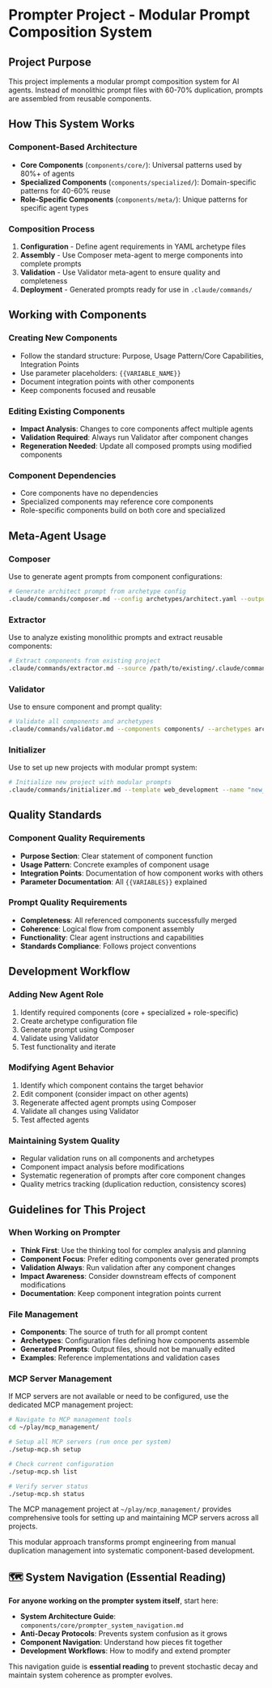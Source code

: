 # Prompter Project - Modular Prompt Composition System

## Project Purpose
This project implements a modular prompt composition system for AI agents. Instead of monolithic prompt files with 60-70% duplication, prompts are assembled from reusable components.

## How This System Works

### Component-Based Architecture
- **Core Components** (`components/core/`): Universal patterns used by 80%+ of agents
- **Specialized Components** (`components/specialized/`): Domain-specific patterns for 40-60% reuse
- **Role-Specific Components** (`components/meta/`): Unique patterns for specific agent types

### Composition Process
1. **Configuration** - Define agent requirements in YAML archetype files
2. **Assembly** - Use Composer meta-agent to merge components into complete prompts
3. **Validation** - Use Validator meta-agent to ensure quality and completeness
4. **Deployment** - Generated prompts ready for use in `.claude/commands/`

## Working with Components

### Creating New Components
- Follow the standard structure: Purpose, Usage Pattern/Core Capabilities, Integration Points
- Use parameter placeholders: `{{VARIABLE_NAME}}`
- Document integration points with other components
- Keep components focused and reusable

### Editing Existing Components  
- **Impact Analysis**: Changes to core components affect multiple agents
- **Validation Required**: Always run Validator after component changes
- **Regeneration Needed**: Update all composed prompts using modified components

### Component Dependencies
- Core components have no dependencies
- Specialized components may reference core components
- Role-specific components build on both core and specialized

## Meta-Agent Usage

### Composer
Use to generate agent prompts from component configurations:
```bash
# Generate architect prompt from archetype config
.claude/commands/composer.md --config archetypes/architect.yaml --output .claude/commands/architect.md
```

### Extractor  
Use to analyze existing monolithic prompts and extract reusable components:
```bash
# Extract components from existing project
.claude/commands/extractor.md --source /path/to/existing/.claude/commands/ --output components/
```

### Validator
Use to ensure component and prompt quality:
```bash
# Validate all components and archetypes
.claude/commands/validator.md --components components/ --archetypes archetypes/
```

### Initializer
Use to set up new projects with modular prompt system:
```bash
# Initialize new project with modular prompts
.claude/commands/initializer.md --template web_development --name "new_project"
```

## Quality Standards

### Component Quality Requirements
- **Purpose Section**: Clear statement of component function
- **Usage Pattern**: Concrete examples of component usage
- **Integration Points**: Documentation of how component works with others
- **Parameter Documentation**: All `{{VARIABLES}}` explained

### Prompt Quality Requirements
- **Completeness**: All referenced components successfully merged
- **Coherence**: Logical flow from component assembly
- **Functionality**: Clear agent instructions and capabilities
- **Standards Compliance**: Follows project conventions

## Development Workflow

### Adding New Agent Role
1. Identify required components (core + specialized + role-specific)
2. Create archetype configuration file
3. Generate prompt using Composer
4. Validate using Validator
5. Test functionality and iterate

### Modifying Agent Behavior
1. Identify which component contains the target behavior
2. Edit component (consider impact on other agents)
3. Regenerate affected agent prompts using Composer
4. Validate all changes using Validator
5. Test affected agents

### Maintaining System Quality
- Regular validation runs on all components and archetypes
- Component impact analysis before modifications
- Systematic regeneration of prompts after core component changes
- Quality metrics tracking (duplication reduction, consistency scores)

## Guidelines for This Project

### When Working on Prompter
- **Think First**: Use the thinking tool for complex analysis and planning
- **Component Focus**: Prefer editing components over generated prompts
- **Validation Always**: Run validation after any component changes
- **Impact Awareness**: Consider downstream effects of component modifications
- **Documentation**: Keep component integration points current

### File Management
- **Components**: The source of truth for all prompt content
- **Archetypes**: Configuration files defining how components assemble
- **Generated Prompts**: Output files, should not be manually edited
- **Examples**: Reference implementations and validation cases

### MCP Server Management

If MCP servers are not available or need to be configured, use the dedicated MCP management project:

```bash
# Navigate to MCP management tools
cd ~/play/mcp_management/

# Setup all MCP servers (run once per system)
./setup-mcp.sh setup

# Check current configuration
./setup-mcp.sh list

# Verify server status
./setup-mcp.sh status
```

The MCP management project at `~/play/mcp_management/` provides comprehensive tools for setting up and maintaining MCP servers across all projects.

This modular approach transforms prompt engineering from manual duplication management into systematic component-based development.

## 🗺️ System Navigation (Essential Reading)

**For anyone working on the prompter system itself**, start here:
- **System Architecture Guide**: `components/core/prompter_system_navigation.md`
- **Anti-Decay Protocols**: Prevents system confusion as it grows
- **Component Navigation**: Understand how pieces fit together
- **Development Workflows**: How to modify and extend prompter

This navigation guide is **essential reading** to prevent stochastic decay and maintain system coherence as prompter evolves.
